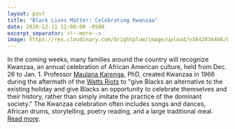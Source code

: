 ```yaml
---
layout: post
title: "Black Lives Matter: Celebrating Kwanzaa"
date: 2020-12-11 12:00:00 -0500
excerpt_separator: <!--more-->
image: https://res.cloudinary.com/brightplum/image/upload/v1642034466/blm-stanford-archive/posts/kwanzaa.jpg
---
```


In the coming weeks, many families around the country will recognize Kwanzaa, an annual celebration of African American culture, held from Dec. 26 to Jan. 1. Professor [Maulana Karenga][maulana-karenga], PhD, created Kwanzaa <!--more--> in 1966 during the aftermath of the [Watts Riots][watts-riots] to "give Blacks an alternative to the existing holiday and give Blacks an opportunity to celebrate themselves and their history, rather than simply imitate the practice of the dominant society." The Kwanzaa celebration often includes songs and dances, African drums, storytelling, poetry reading, and a large traditional meal. [Read more][read-more].

[maulana-karenga]: http://r20.rs6.net/tn.jsp?f=001nGSAST8eJlpkk6wWoMG6jKQWE1sV2jcMcY6MORywVtL6Wwh5EL5MukKmwz1ckep8lTogVRBHcITTwskEruHw01wwSj1qgkdLfcvq2yHpuCnEDPXHqUDW2zdy2Ay4wsy3dsktBZ2iSyEBdNKpUFVJe5DBtXumbi_kpKxFBzZoudjJ2L6hhFGMtBm5MDq_8AhAdtKlWzy6PQMdUUXnhmba8_J4cexvNwKup2fHkwfqKs8MNvP4NqzTtgfXBpfbdH3zhJVdVNGfElgTqOOfG_kKASx_xwAK2SKHY4KjCzbiHml0Y-nPJoliJr2wZdkeJwWYhoppGubwbJhxP_4xqclVqJ9iRIDBN9Q0sHNbXFpWrReUgVF-DkjW4FBb_07-8CcODO_yi1PZzscHb4einNOFjUXOa3WWbndJJKhnqUr8y3R9YvuoDVNPvGl6AaGiqZW3PlfX5HJkj5wEtpOaYF11OZSsW7SULC1pdQr75kaGA2dBVRhkEZcS7QNMcWJLcUxykrU_z0fymY0Pexrfdadg9GaICMbPOcFlPXpoLX07TfvT6SfRaxQGPmtEkEvLoCQCFQ_tSLEeMDf67dsIPxr-sSLww9yqUYk2SK3eRvjZhBXv1hi7O7zeqWSXlGTLV6trjdJZjEC2wMeY-yQObE4B_XfioLLEL40cCL7C1M29p_33BBEGQvJBUeKQQVWRHCvlFQRWB7H5pKs=&c=kiJFR9rECtmTc-A_21GxhW8auaNOVrauU1AN--osIDVKSDsNTwrXNg==&ch=w5yXQ-1X5QJXP1Njdl3hJX5hBFVRm0xPGLMfUtjAnYe2lyWjEF3KSg==
[watts-riots]: http://r20.rs6.net/tn.jsp?f=001nGSAST8eJlpkk6wWoMG6jKQWE1sV2jcMcY6MORywVtL6Wwh5EL5MukKmwz1ckep8DSJ5BE7LOFOOx25K9bzBl3YmfSJIECiq1jlVz-uompjWTKPQHrsCHpfhDdQDAmVr50E52Yvw6u-31LaIsjKvOZVc2maF2jm_j96zD7joAxDNZ5Heh3vC1A==&c=kiJFR9rECtmTc-A_21GxhW8auaNOVrauU1AN--osIDVKSDsNTwrXNg==&ch=w5yXQ-1X5QJXP1Njdl3hJX5hBFVRm0xPGLMfUtjAnYe2lyWjEF3KSg==
[read-more]: http://r20.rs6.net/tn.jsp?f=001nGSAST8eJlpkk6wWoMG6jKQWE1sV2jcMcY6MORywVtL6Wwh5EL5MukKmwz1ckep8QnTEp6mouHcPH2stUNIrBLkHEHG0D31RYSoAsHxg8cTM-YCu9gXauX8RI8UUNFXo9_VX86HTdH0r-KnT7Hn6TzrBMJnkujIBWl6mxT15AyFYAp8iSqMn3_2yHb66MXEJ&c=kiJFR9rECtmTc-A_21GxhW8auaNOVrauU1AN--osIDVKSDsNTwrXNg==&ch=w5yXQ-1X5QJXP1Njdl3hJX5hBFVRm0xPGLMfUtjAnYe2lyWjEF3KSg==

